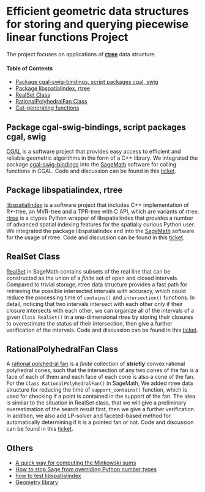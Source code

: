# Efficient geometric data structures for storing and querying piecewise linear functions Project
The project focuses on applications of [**rtree**](https://en.wikipedia.org/wiki/R-tree) data structure.

#### Table of Contents

- [Package cgal-swig-bindings, script packages cgal, swig](#package-cgal-swig-bindings-script-packages-cgal-swig)
- [Package libspatialindex, rtree](#package-libspatialindex-rtree)
- [RealSet Class](#realSet-class)
- [RationalPolyhedralFan Class](#rationalpolyhedralfan-class)
- [Cut-generating functions](https://github.com/DRKWang/Efficient-geometric-data-structures/blob/main/Cut-generating-functions.ipynb)

## Package cgal-swig-bindings, script packages cgal, swig
[CGAL](https://www.cgal.org/) is a software project that provides easy access to efficient and reliable geometric algorithms in the form of a C++ library. We integrated the package [cgal-swig-bindings](https://github.com/CGAL/cgal-swig-bindings) into the [SageMath](https://www.sagemath.org/) software for calling functions in CGAL. Code and discussion can be found in this [ticket](https://trac.sagemath.org/ticket/31098).

## Package libspatialindex, rtree
[libspatialindex](https://libspatialindex.org/en/latest/) is a software project that includes C++ implementation of R*-tree, an MVR-tree and a TPR-tree with C API, which are variants of rtree. [rtree](https://rtree.readthedocs.io/en/latest/index.html) is a  ctypes Python wrapper of libspatialindex that provides a number of advanced spatial indexing features for the spatially curious Python user. We integrated the package libspatialindex and into the [SageMath](https://www.sagemath.org/) software for the usage of rtree. Code and discussion can be found in this [ticket](https://trac.sagemath.org/ticket/32000).

## RealSet Class
[RealSet](https://doc.sagemath.org/html/en/reference/sets/sage/sets/real_set.html) in SageMath contains subsets of the real line that can be constructed as the union of a *finite* set of open and closed intervals. Compared to trivial storage, rtree data structure provides a fast path for retrieving the possible intersected intervals with accuracy, which could reduce the processing time of `contains()` and `intersection()` functions. In detail, noticing that two intervals intersect with each other only if their closure intersects with each other, we can organize all of the intervals of a given `Class RealSet()` in a one-dimensional rtree by storing their closures to overestimate the status of their intersection, then give a further verification of the intervals. Code and discussion can be found in this [ticket](https://trac.sagemath.org/ticket/32170#comment:9).

## RationalPolyhedralFan Class
A [rational polyhedral fan](https://doc.sagemath.org/html/en/reference/discrete_geometry/sage/geometry/fan.html) is a *finite* collection of **strictly** convex rational polyhedral cones, such that the intersection of any two cones of the fan is a face of each of them and each face of each cone is also a cone of the fan. For the `Class RationalPolyhedralFan()` in SageMath, We added rtree data structure for reducing the time of `support_contains()` function, which is used for checking if a point is contained in the support of the fan. The idea is similar to the situation in RealSet class, that we will give a preliminary overestimation of the search result first, then we give a further verification. In addition, we also add LP-solver and faceted-based method for automatically determining if it is a pointed fan or not. Code and discussion can be found in this [ticket](https://trac.sagemath.org/ticket/32170#comment:50).

## Others

- [A quick way for computing the Minkowski sums](https://github.com/DRKWang/Efficient-geometric-data-structures/blob/main/Computation%20of%20Minkowski%20sums%20-%20Jupyter%20Notebook.pdf)
- [How to stop Sage from overriding Python number types](https://github.com/DRKWang/Efficient-geometric-data-structures/blob/main/How%20to%20stop%20Sage%20from%20overriding%20Python%20number%20types.md)
- [how to test libspatialindex](https://github.com/libspatialindex/libspatialindex/issues/218)
- [Geometry library](https://github.com/DRKWang/Efficient-geometric-data-structures/blob/main/log1.md)

